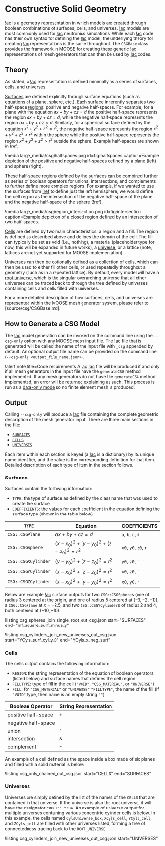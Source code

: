 # Constructive Solid Geometry

[!ac](CSG) is a geometry representation in which models are created through boolean combinations of surfaces, cells, and universes.
[!ac](CSG) models are most commonly used for [!ac](MC) neutronics simulations.
While each [!ac](MC) code has their own syntax for defining the [!ac](CSG) model, the underlying theory for creating [!ac](CSG) representations is the same throughout.
The `CSGBase` class provides the framework in MOOSE for creating these generic [!ac](CSG) representations of mesh generators that can then be used by [!ac](MC) codes.

## Theory

As stated, a [!ac](CSG) representation is defined minimally as a series of surfaces, cells, and universes.

[Surfaces](source/csg/CSGBase.md#surfaces) are defined explicitly through surface equations (such as equations of a plane, sphere, etc.).
Each surface inherently separates two half-space [regions](source/csg/CSGBase.md#regions): positive and negative half-spaces.
For example, for a plane with the equation $ax + by + cz = d$ the positive half-space represents the region $ax + by + cz > d$, while the negative half-space represents the region $ax + by + cz < d$. Similarly, for a spherical surface defined by the equation $x^2 + y^2 + z^2 = r^2$, the negative half-space represents the region $x^2 + y^2 + z^2 < r^2$ within the sphere while the positive half-space represents the region $x^2 + y^2 + z^2 > r^2$ outside the sphere.
Example half-spaces are shown in [!ref](fig:halfspaces).

!media large_media/csg/halfspaces.png
       id=fig:halfspaces
       caption=Example depiction of the positive and negative half-spaces defined by a plane (left) and sphere (right).

These half-space regions defined by the surfaces can be combined further as series of boolean operators for unions, intersections, and complements to further define more complex regions.
For example, if we wanted to use the surfaces from [!ref](fig:halfspaces) to define just the left hemisphere, we would define the cell region as the intersection of the negative half-space of the plane and the negative half-space of the sphere ([!ref](fig:intersection)).

!media large_media/csg/region_intersection.png
       id=fig:intersection
       caption=Example depiction of a closed region defined by an intersection of two half-spaces.

[Cells](source/csg/CSGBase.md#cells) are defined by two main characteristics: a region and a fill.
The region is defined as described above and defines the domain of the cell.
The fill can typically be set as void (i.e., nothing), a material (placeholder type for now, this will be expanded in future works), a [universe](source/csg/CSGBase.md#universes), or a lattice (note, lattices are not yet supported for MOOSE implementation).

[Universes](source/csg/CSGBase.md#universes) can then be optionally defined as a collection of cells, which can then be used to either fill other cells, or used repeatedly throughout a geometry (such as in a repeated lattice).
By default, every model will have a [root universe](source/csg/CSGBase.md#root-universe), which is the singular overarching universe that all other universes can be traced back to through the tree defined by universes containing cells and cells filled with universes.

For a more detailed description of how surfaces, cells, and universes are represented within the MOOSE mesh generator system, please refer to [source/csg/CSGBase.md].

## How to Generate a CSG Model

The [!ac](CSG) model generation can be invoked on the command line using the `--csg-only` option with any MOOSE mesh input file.
The [!ac](JSON) file that is generated will be called the name of the input file with `_csg` appended by default.
An optional output file name can be provided on the command line (`--csg-only <output_file_name.json>`).

!alert note title=Code requirements
A [!ac](CSG) [!ac](JSON) file will be produced if and only if all mesh generators in the input file have the `generateCSG` method implemented.
If any mesh generators do not have the `generateCSG` method implemented, an error will be returned explaining as such.
This process is run as a [data-only mode](source/meshgenerators/MeshGenerator.md#using-data-driven-generation) so no finite element mesh is produced.

## Output

Calling `--csg-only` will produce a [!ac](JSON) file containing the complete geometric description of the mesh generator input.
There are three main sections in the file:

- [`SURFACES`](#surfaces)
- [`CELLS`](#cells)
- [`UNIVERSES`](#universes)

Each item within each section is keyed (a [!ac](JSON) is a dictionary) by its unique name identifier, and the value is the corresponding definition for that item.
Detailed description of each type of item in the section follows.

### Surfaces

Surfaces contain the following information:

- `TYPE`: the type of surface as defined by the class name that was used to create the surface
- `COEFFICIENTS`: the values for each coefficient in the equation defining the surface type (shown in the table below)

| `TYPE`      | Equation                                        | COEFFICIENTS          |
|-------------|-------------------------------------------------|-----------------------|
| `CSG::CSGPlane`     | $ax + by + cz = d$                              | `a`, `b`, `c`, `d`    |
| `CSG::CSGSphere`    | $(x - x_0)^2 + (y - y_0)^2 + (z - z_0)^2 = r^2$ | `x0`, `y0`, `z0`, `r` |
| `CSG::CSGXCylinder` | $(y - y_0)^2 + (z - z_0)^2 = r^2$               | `y0`, `z0`, `r`       |
| `CSG::CSGYCylinder` | $(x - x_0)^2 + (z - z_0)^2 = r^2$               | `x0`, `z0`, `r`       |
| `CSG::CSGZCylinder` | $(x - x_0)^2 + (y - y_0)^2 = r^2$               | `x0`, `y0`, `r`       |

Below are example [!ac](JSON) surface outputs for two `CSG::CSGSphere`s (one of radius 3 centered at the origin, and one of radius 5 centered at $(-3, -2, -1)$), a `CSG::CSGPlane` at $x=-2.5$, and two `CSG::CSGYCylinder`s of radius 2 and 4, both centered at $(-10, -10)$.

!listing csg_spheres_join_single_root_out_csg.json start="SURFACES" end="inf_square_surf_minus_y"

!listing csg_cylinders_join_new_universes_out_csg.json start="YCyls_surf_cyl_y_0" end="YCyls_x_neg_surf"


### Cells

The cells output contains the following information:

- `REGION`: the string representation of the equation of boolean operators (listed below) and surface names that defines the cell region
- `FILLTYPE`: type of fill in the cell (`"VOID"`, `"CSG_MATERIAL"`, or `"UNIVERSE"`)
- `FILL`: for `"CSG_MATERIAL"` or `"UNIVERSE"` `"FILLTYPE"`, the name of the fill (if `"VOID"` type, then name is an empty string `""`)

| Boolean Operator   | String Representation |
|--------------------|-----------------------|
| positive half-space | `+`                   |
| negative half-space | `-`                   |
| union              | `|`                   |
| intersection       | `&`                   |
| complement         | `~`                   |

An example of a cell defined as the space inside a box made of six planes and filled with a solid material is below:

!listing csg_only_chained_out_csg.json start="CELLS" end="SURFACES"

### Universes

Universes are simply defined by the list of the names of the `CELLS` that are contained in that universe.
If the universe is also the root universe, it will have the designator `"ROOT": true`.
An example of universe output for multiple universes containing various concentric cylinder cells is below.
In this example, the cells named `CylsUniverse_box`, `XCyls_cell`, `YCyls_cell`, and `ZCyls_cell` are filled with other universes listed, forming a tree of connectedness tracing back to the `ROOT_UNIVERSE`.

!listing csg_cylinders_join_new_universes_out_csg.json start="UNIVERSES"
